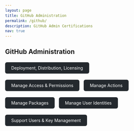 ```yaml
---
layout: page
title: GitHub Administration
permalink: /github/
description: GitHub Admin Certifications
nav: true
---
```


## GitHub Administration

<!-- GitHub Admin: Deployment, Distribution, Licensing -->
<a href="javascript:void(0)" onclick="document.getElementById('modal-github-1').style.display='block'" style="display:inline-block; padding:10px 20px; background:#24292e; color:white; border-radius:6px; text-decoration:none; margin: 5px 10px 15px 0;">
  Deployment, Distribution, Licensing
</a>
<div id="modal-github-1" style="display:none; position:fixed; top:0; left:0; width:100%; height:100%; background:rgba(0,0,0,0.8); z-index:1000;">
  <div style="position:relative; margin:5% auto; padding:20px; background:#fff; width:90%; max-width:800px; border-radius:12px;">
    <span onclick="document.getElementById('modal-github-1').style.display='none'" style="position:absolute; top:10px; right:20px; font-size:24px; cursor:pointer;">&times;</span>
    <img src="/assets/img/Github/GitHub_Admin_Deployment_Distribution_Licensing.png" alt="Deployment Distribution Licensing" style="width:100%; height:auto; border-radius:8px;">
  </div>
</div>

<!-- GitHub Admin: Access and Permissions -->
<a href="javascript:void(0)" onclick="document.getElementById('modal-github-2').style.display='block'" style="display:inline-block; padding:10px 20px; background:#24292e; color:white; border-radius:6px; text-decoration:none; margin: 5px 10px 15px 0;">
  Manage Access & Permissions
</a>
<div id="modal-github-2" style="display:none; position:fixed; top:0; left:0; width:100%; height:100%; background:rgba(0,0,0,0.8); z-index:1000;">
  <div style="position:relative; margin:5% auto; padding:20px; background:#fff; width:90%; max-width:800px; border-radius:12px;">
    <span onclick="document.getElementById('modal-github-2').style.display='none'" style="position:absolute; top:10px; right:20px; font-size:24px; cursor:pointer;">&times;</span>
    <img src="/assets/img/Github/GitHub_Admin_Manage_Access_and_Permissions.png" alt="Manage Access and Permissions" style="width:100%; height:auto; border-radius:8px;">
  </div>
</div>

<!-- GitHub Admin: Manage Actions -->
<a href="javascript:void(0)" onclick="document.getElementById('modal-github-3').style.display='block'" style="display:inline-block; padding:10px 20px; background:#24292e; color:white; border-radius:6px; text-decoration:none; margin: 5px 10px 15px 0;">
  Manage Actions
</a>
<div id="modal-github-3" style="display:none; position:fixed; top:0; left:0; width:100%; height:100%; background:rgba(0,0,0,0.8); z-index:1000;">
  <div style="position:relative; margin:5% auto; padding:20px; background:#fff; width:90%; max-width:800px; border-radius:12px;">
    <span onclick="document.getElementById('modal-github-3').style.display='none'" style="position:absolute; top:10px; right:20px; font-size:24px; cursor:pointer;">&times;</span>
    <img src="/assets/img/Github/GitHub_Admin_Manage_Actions.png" alt="Manage Actions" style="width:100%; height:auto; border-radius:8px;">
  </div>
</div>

<!-- GitHub Admin: Manage Packages -->
<a href="javascript:void(0)" onclick="document.getElementById('modal-github-4').style.display='block'" style="display:inline-block; padding:10px 20px; background:#24292e; color:white; border-radius:6px; text-decoration:none; margin: 5px 10px 15px 0;">
  Manage Packages
</a>
<div id="modal-github-4" style="display:none; position:fixed; top:0; left:0; width:100%; height:100%; background:rgba(0,0,0,0.8); z-index:1000;">
  <div style="position:relative; margin:5% auto; padding:20px; background:#fff; width:90%; max-width:800px; border-radius:12px;">
    <span onclick="document.getElementById('modal-github-4').style.display='none'" style="position:absolute; top:10px; right:20px; font-size:24px; cursor:pointer;">&times;</span>
    <img src="/assets/img/Github/GitHub_Admin_Manage_Packages.png" alt="Manage Packages" style="width:100%; height:auto; border-radius:8px;">
  </div>
</div>

<!-- GitHub Admin: Manage User Identities -->
<a href="javascript:void(0)" onclick="document.getElementById('modal-github-5').style.display='block'" style="display:inline-block; padding:10px 20px; background:#24292e; color:white; border-radius:6px; text-decoration:none; margin: 5px 10px 15px 0;">
  Manage User Identities
</a>
<div id="modal-github-5" style="display:none; position:fixed; top:0; left:0; width:100%; height:100%; background:rgba(0,0,0,0.8); z-index:1000;">
  <div style="position:relative; margin:5% auto; padding:20px; background:#fff; width:90%; max-width:800px; border-radius:12px;">
    <span onclick="document.getElementById('modal-github-5').style.display='none'" style="position:absolute; top:10px; right:20px; font-size:24px; cursor:pointer;">&times;</span>
    <img src="/assets/img/Github/GitHub_Admin_Manage_User_Identities.png" alt="Manage User Identities" style="width:100%; height:auto; border-radius:8px;">
  </div>
</div>

<!-- GitHub Admin: Support Users and Key Management -->
<a href="javascript:void(0)" onclick="document.getElementById('modal-github-6').style.display='block'" style="display:inline-block; padding:10px 20px; background:#24292e; color:white; border-radius:6px; text-decoration:none; margin: 5px 10px 15px 0;">
  Support Users & Key Management
</a>
<div id="modal-github-6" style="display:none; position:fixed; top:0; left:0; width:100%; height:100%; background:rgba(0,0,0,0.8); z-index:1000;">
  <div style="position:relative; margin:5% auto; padding:20px; background:#fff; width:90%; max-width:800px; border-radius:12px;">
    <span onclick="document.getElementById('modal-github-6').style.display='none'" style="position:absolute; top:10px; right:20px; font-size:24px; cursor:pointer;">&times;</span>
    <img src="/assets/img/Github/GitHub_Admin_Support_Users_and_Key.png" alt="Support Users and Key Management" style="width:100%; height:auto; border-radius:8px;">
  </div>
</div>
